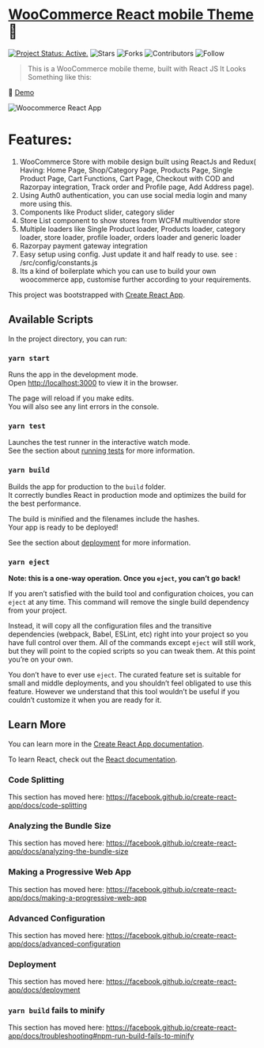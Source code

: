 # [WooCommerce React mobile Theme](https://wooreact.shaktisaurav.com) :rocket:
[![Project Status: Active.](https://www.repostatus.org/badges/latest/active.svg)](https://www.repostatus.org/#active)
![Stars](https://img.shields.io/github/stars/X7IG3R/woocommerce-react-app?label=%E2%AD%90%20Stars)
![Forks](https://img.shields.io/github/forks/X7IG3R/woocommerce-react-app?color=%23ff69b4)
![Contributors](https://img.shields.io/github/contributors/X7IG3R/woocommerce-react-app?color=blue)
![Follow](https://img.shields.io/github/followers/X7IG3R?label=Follow&style=social)

> This is a WooCommerce mobile theme, built with React JS
It Looks Something like this: 

📱 [Demo](https://wooreact.shaktisaurav.com)

![Woocommerce React App](demo.gif)



# Features:

1. WooCommerce Store with mobile design built using ReactJs and Redux( Having: Home Page, Shop/Category Page, Products Page, Single Product Page, Cart Functions, Cart Page, Checkout with COD and Razorpay integration, Track order and Profile page, Add Address page).
2. Using Auth0 authentication, you can use social media login and many more using this.
3. Components like Product slider, category slider
4. Store List component to show stores from WCFM multivendor store
5. Multiple loaders like Single Product loader, Products loader, category loader, store loader, profile loader, orders loader and generic loader
6. Razorpay payment gateway integration
7. Easy setup using config. Just update it and half ready to use. see : /src/config/constants.js
8. Its a kind of boilerplate which you can use to build your own woocommerce app, customise further according to your requirements.


This project was bootstrapped with [Create React App](https://github.com/facebook/create-react-app).

## Available Scripts

In the project directory, you can run:

### `yarn start`

Runs the app in the development mode.<br />
Open [http://localhost:3000](http://localhost:3000) to view it in the browser.

The page will reload if you make edits.<br />
You will also see any lint errors in the console.

### `yarn test`

Launches the test runner in the interactive watch mode.<br />
See the section about [running tests](https://facebook.github.io/create-react-app/docs/running-tests) for more information.

### `yarn build`

Builds the app for production to the `build` folder.<br />
It correctly bundles React in production mode and optimizes the build for the best performance.

The build is minified and the filenames include the hashes.<br />
Your app is ready to be deployed!

See the section about [deployment](https://facebook.github.io/create-react-app/docs/deployment) for more information.

### `yarn eject`

**Note: this is a one-way operation. Once you `eject`, you can’t go back!**

If you aren’t satisfied with the build tool and configuration choices, you can `eject` at any time. This command will remove the single build dependency from your project.

Instead, it will copy all the configuration files and the transitive dependencies (webpack, Babel, ESLint, etc) right into your project so you have full control over them. All of the commands except `eject` will still work, but they will point to the copied scripts so you can tweak them. At this point you’re on your own.

You don’t have to ever use `eject`. The curated feature set is suitable for small and middle deployments, and you shouldn’t feel obligated to use this feature. However we understand that this tool wouldn’t be useful if you couldn’t customize it when you are ready for it.

## Learn More

You can learn more in the [Create React App documentation](https://facebook.github.io/create-react-app/docs/getting-started).

To learn React, check out the [React documentation](https://reactjs.org/).

### Code Splitting

This section has moved here: https://facebook.github.io/create-react-app/docs/code-splitting

### Analyzing the Bundle Size

This section has moved here: https://facebook.github.io/create-react-app/docs/analyzing-the-bundle-size

### Making a Progressive Web App

This section has moved here: https://facebook.github.io/create-react-app/docs/making-a-progressive-web-app

### Advanced Configuration

This section has moved here: https://facebook.github.io/create-react-app/docs/advanced-configuration

### Deployment

This section has moved here: https://facebook.github.io/create-react-app/docs/deployment

### `yarn build` fails to minify

This section has moved here: https://facebook.github.io/create-react-app/docs/troubleshooting#npm-run-build-fails-to-minify
